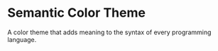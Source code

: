 # Semantic Color Theme

A color theme that adds meaning to the syntax of every programming language.
